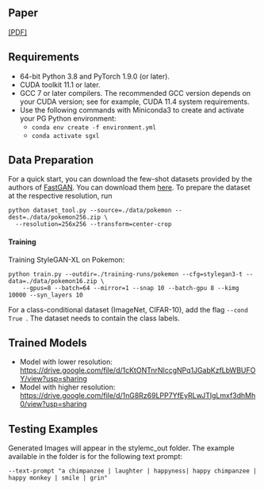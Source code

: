 ## Paper ##
[[PDF]](https://arxiv.org/abs/2202.00273)

## Requirements ##
- 64-bit Python 3.8 and PyTorch 1.9.0 (or later). 
- CUDA toolkit 11.1 or later.
- GCC 7 or later compilers. The recommended GCC version depends on your CUDA version; see for example, CUDA 11.4 system requirements.
- Use the following commands with Miniconda3 to create and activate your PG Python environment:
  - ```conda env create -f environment.yml```
  - ```conda activate sgxl```
  
## Data Preparation ##
For a quick start, you can download the few-shot datasets provided by the authors of [FastGAN](https://github.com/odegeasslbc/FastGAN-pytorch). You can download them [here](https://drive.google.com/file/d/1aAJCZbXNHyraJ6Mi13dSbe7pTyfPXha0/view). To prepare the dataset at the respective resolution, run
```
python dataset_tool.py --source=./data/pokemon --dest=./data/pokemon256.zip \
  --resolution=256x256 --transform=center-crop
```
#### Training

Training StyleGAN-XL on Pokemon:

```
python train.py --outdir=./training-runs/pokemon --cfg=stylegan3-t --data=./data/pokemon16.zip \
    --gpus=8 --batch=64 --mirror=1 --snap 10 --batch-gpu 8 --kimg 10000 --syn_layers 10
```

For a class-conditional dataset (ImageNet, CIFAR-10), add the flag ```--cond True ```. The dataset needs to contain the class labels.



## Trained Models ##
- Model with lower resolution: https://drive.google.com/file/d/1cKtONTnrNlccgNPq1JGabKzfLbWBUFOY/view?usp=sharing
- Model with higher resolution: https://drive.google.com/file/d/1nG8Rz69LPP7YfEyRLwJTlgLmxf3dhMh0/view?usp=sharing

## Testing Examples ##
Generated Images will appear in the stylemc_out folder. The example available in the folder is for the following text prompt:
```
--text-prompt "a chimpanzee | laughter | happyness| happy chimpanzee | happy monkey | smile | grin"
```

